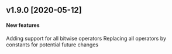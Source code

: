 v1.9.0 [2020-05-12]
-------------------

#### New features
Adding support for all bitwise operators
Replacing all operators by constants for potential future changes
